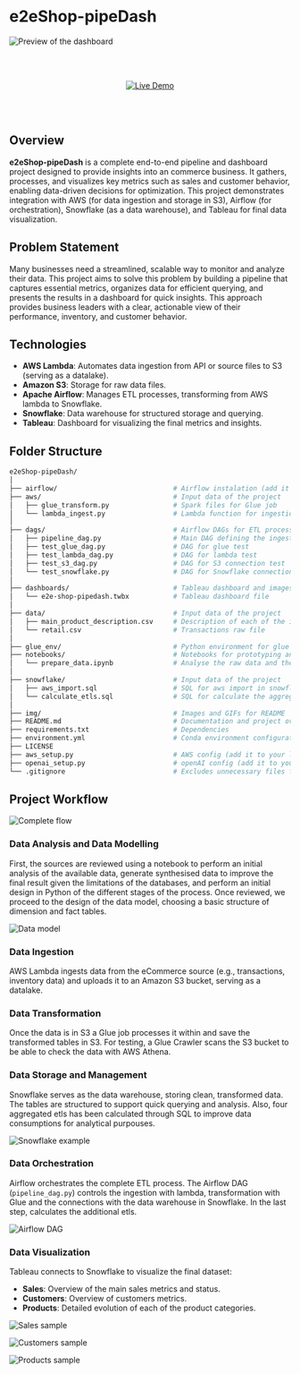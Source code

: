 # e2eShop-pipeDash

![Preview of the dashboard](img/dashboard.gif)

<br></br>
<p align="center">
    <a href="https://public.tableau.com/app/profile/eduardo.almazan.galisteo/viz/e2e-shop-pipedash/Customers" target="_blank">
        <img src="https://img.shields.io/badge/Try%20the%20Live%20Demo!-4CAF50?style=for-the-badge&logo=streamlit&logoColor=white" alt="Live Demo">
    </a>
</p>
<br></br>

## Overview
**e2eShop-pipeDash** is a complete end-to-end pipeline and dashboard project designed to provide insights into an commerce business. It gathers, processes, and visualizes key metrics such as sales and customer behavior, enabling data-driven decisions for optimization. This project demonstrates integration with AWS (for data ingestion and storage in S3), Airflow (for orchestration), Snowflake (as a data warehouse), and Tableau for final data visualization.

## Problem Statement
Many businesses need a streamlined, scalable way to monitor and analyze their data. This project aims to solve this problem by building a pipeline that captures essential metrics, organizes data for efficient querying, and presents the results in a dashboard for quick insights. This approach provides business leaders with a clear, actionable view of their performance, inventory, and customer behavior.

## Technologies
- **AWS Lambda**: Automates data ingestion from API or source files to S3 (serving as a datalake).
- **Amazon S3**: Storage for raw data files.
- **Apache Airflow**: Manages ETL processes, transforming from AWS lambda to Snowflake.
- **Snowflake**: Data warehouse for structured storage and querying.
- **Tableau**: Dashboard for visualizing the final metrics and insights.

## Folder Structure

```bash
e2eShop-pipeDash/
│
├── airflow/                             # Airflow instalation (add it to your local repo)
├── aws/                                 # Input data of the project
│   ├── glue_transform.py                # Spark files for Glue job
│   └── lambda_ingest.py                 # Lambda function for ingestions
│
├── dags/                                # Airflow DAGs for ETL process
│   ├── pipeline_dag.py                  # Main DAG defining the ingestion, transformation, and loading process
│   ├── test_glue_dag.py                 # DAG for glue test
│   ├── test_lambda_dag.py               # DAG for lambda test
│   ├── test_s3_dag.py                   # DAG for S3 connection test
│   └── test_snowflake.py                # DAG for Snowflake connection test
│
├── dashboards/                          # Tableau dashboard and images
│   └── e2e-shop-pipedash.twbx           # Tableau dashboard file
│
├── data/                                # Input data of the project
│   ├── main_product_description.csv     # Description of each of the items groups
│   └── retail.csv                       # Transactions raw file
│
├── glue_env/                            # Python environment for glue
├── notebooks/                           # Notebooks for prototyping and data exploration
│   └── prepare_data.ipynb               # Analyse the raw data and the necessary transformations
│
├── snowflake/                           # Input data of the project
│   ├── aws_import.sql                   # SQL for aws import in snowflake
│   └── calculate_etls.sql               # SQL for calculate the aggregated etls
│
├── img/                                 # Images and GIFs for README
├── README.md                            # Documentation and project overview
├── requirements.txt                     # Dependencies
├── environment.yml                      # Conda environment configuration (optional)
├── LICENSE             
├── aws_setup.py                         # AWS config (add it to your local repo)
├── openai_setup.py                      # openAI config (add it to your local repo)
└── .gitignore                           # Excludes unnecessary files from version control
```

## Project Workflow

![Complete flow](img/complete_flow.png)

### Data Analysis and Data Modelling
First, the sources are reviewed using a notebook to perform an initial analysis of the available data, generate synthesised data to improve the final result given the limitations of the databases, and perform an initial design in Python of the different stages of the process. Once reviewed, we proceed to the design of the data model, choosing a basic structure of dimension and fact tables.

![Data model](img/data_model.png)

### Data Ingestion
AWS Lambda ingests data from the eCommerce source (e.g., transactions, inventory data) and uploads it to an Amazon S3 bucket, serving as a datalake.

### Data Transformation
Once the data is in S3 a Glue job processes it within and save the transformed tables in S3. For testing, a Glue Crawler scans the S3 bucket to be able to check the data with AWS Athena.

### Data Storage and Management
Snowflake serves as the data warehouse, storing clean, transformed data. The tables are structured to support quick querying and analysis. Also, four aggregated etls has been calculated through SQL to improve data consumptions for analytical purpouses.

![Snowflake example](img/snowflake_example.png)

### Data Orchestration
Airflow orchestrates the complete ETL process. The Airflow DAG (`pipeline_dag.py`) controls the ingestion with lambda, transformation with Glue and the connections with the data warehouse in Snowflake. In the last step, calculates the additional etls.

![Airflow DAG](img/airflow_dag.png)

### Data Visualization
Tableau connects to Snowflake to visualize the final dataset:
- **Sales**: Overview of the main sales metrics and status.
- **Customers**: Overview of customers metrics.
- **Products**: Detailed evolution of each of the product categories.

![Sales sample](img/sales_sample.png)

![Customers sample](img/customers_sample.png)

![Products sample](img/products_sample.png)
